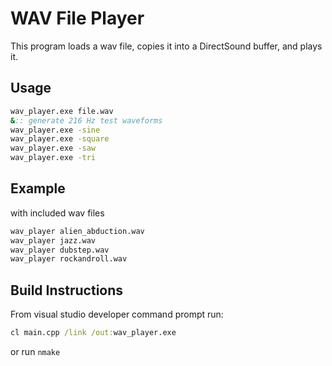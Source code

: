 # WAV File Player

This program loads a wav file, copies it into a DirectSound buffer, and plays it.

## Usage

```bat
wav_player.exe file.wav
&:: generate 216 Hz test waveforms
wav_player.exe -sine
wav_player.exe -square
wav_player.exe -saw
wav_player.exe -tri
```

## Example

with included wav files

```bat
wav_player alien_abduction.wav
wav_player jazz.wav
wav_player dubstep.wav
wav_player rockandroll.wav
```

## Build Instructions

From visual studio developer command prompt run:
```bat
cl main.cpp /link /out:wav_player.exe
```
or run `nmake`